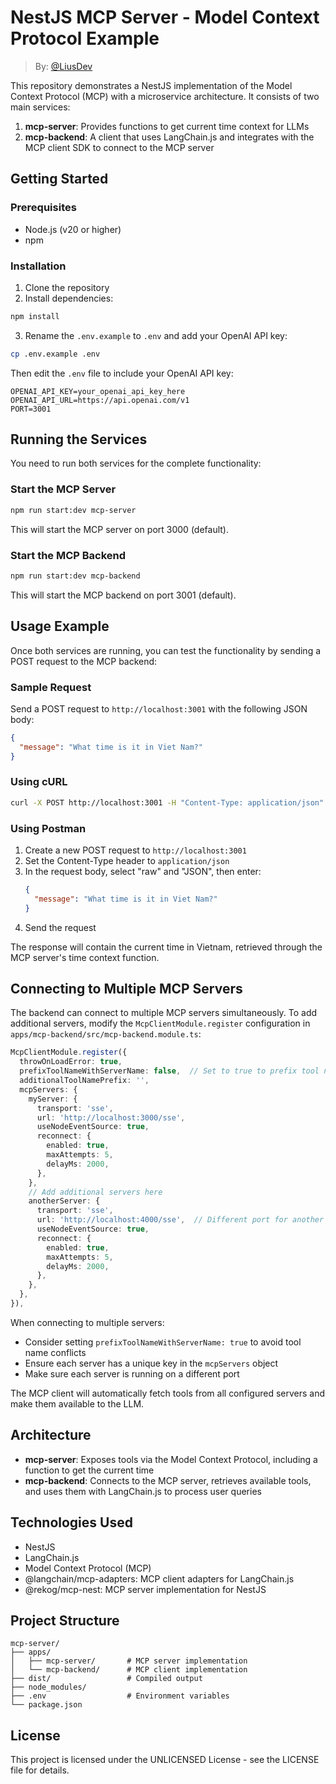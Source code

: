 # NestJS MCP Server - Model Context Protocol Example

> By: [@LiusDev](https://github.com/liusdev)

This repository demonstrates a NestJS implementation of the Model Context Protocol (MCP) with a microservice architecture. It consists of two main services:

1. **mcp-server**: Provides functions to get current time context for LLMs
2. **mcp-backend**: A client that uses LangChain.js and integrates with the MCP client SDK to connect to the MCP server

## Getting Started

### Prerequisites

- Node.js (v20 or higher)
- npm

### Installation

1. Clone the repository
2. Install dependencies:

```bash
npm install
```

3. Rename the `.env.example` to `.env` and add your OpenAI API key:

```bash
cp .env.example .env
```

Then edit the `.env` file to include your OpenAI API key:

```
OPENAI_API_KEY=your_openai_api_key_here
OPENAI_API_URL=https://api.openai.com/v1
PORT=3001
```

## Running the Services

You need to run both services for the complete functionality:

### Start the MCP Server

```bash
npm run start:dev mcp-server
```

This will start the MCP server on port 3000 (default).

### Start the MCP Backend

```bash
npm run start:dev mcp-backend
```

This will start the MCP backend on port 3001 (default).

## Usage Example

Once both services are running, you can test the functionality by sending a POST request to the MCP backend:

### Sample Request

Send a POST request to `http://localhost:3001` with the following JSON body:

```json
{
  "message": "What time is it in Viet Nam?"
}
```

### Using cURL

```bash
curl -X POST http://localhost:3001 -H "Content-Type: application/json" -d "{\"message\": \"What time is it in Viet Nam?\"}"
```

### Using Postman

1. Create a new POST request to `http://localhost:3001`
2. Set the Content-Type header to `application/json`
3. In the request body, select "raw" and "JSON", then enter:
   ```json
   {
     "message": "What time is it in Viet Nam?"
   }
   ```
4. Send the request

The response will contain the current time in Vietnam, retrieved through the MCP server's time context function.

## Connecting to Multiple MCP Servers

The backend can connect to multiple MCP servers simultaneously. To add additional servers, modify the `McpClientModule.register` configuration in `apps/mcp-backend/src/mcp-backend.module.ts`:

```typescript
McpClientModule.register({
  throwOnLoadError: true,
  prefixToolNameWithServerName: false,  // Set to true to prefix tool names with server names
  additionalToolNamePrefix: '',
  mcpServers: {
    myServer: {
      transport: 'sse',
      url: 'http://localhost:3000/sse',
      useNodeEventSource: true,
      reconnect: {
        enabled: true,
        maxAttempts: 5,
        delayMs: 2000,
      },
    },
    // Add additional servers here
    anotherServer: {
      transport: 'sse',
      url: 'http://localhost:4000/sse',  // Different port for another server
      useNodeEventSource: true,
      reconnect: {
        enabled: true,
        maxAttempts: 5,
        delayMs: 2000,
      },
    },
  },
}),
```

When connecting to multiple servers:

- Consider setting `prefixToolNameWithServerName: true` to avoid tool name conflicts
- Ensure each server has a unique key in the `mcpServers` object
- Make sure each server is running on a different port

The MCP client will automatically fetch tools from all configured servers and make them available to the LLM.

## Architecture

- **mcp-server**: Exposes tools via the Model Context Protocol, including a function to get the current time
- **mcp-backend**: Connects to the MCP server, retrieves available tools, and uses them with LangChain.js to process user queries

## Technologies Used

- NestJS
- LangChain.js
- Model Context Protocol (MCP)
- @langchain/mcp-adapters: MCP client adapters for LangChain.js
- @rekog/mcp-nest: MCP server implementation for NestJS

## Project Structure

```
mcp-server/
├── apps/
│   ├── mcp-server/       # MCP server implementation
│   └── mcp-backend/      # MCP client implementation
├── dist/                 # Compiled output
├── node_modules/
├── .env                  # Environment variables
└── package.json
```

## License

This project is licensed under the UNLICENSED License - see the LICENSE file for details.
